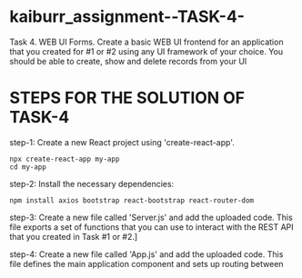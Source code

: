 # kaiburr_assignment--TASK-4-
Task 4. WEB UI Forms.
Create a basic WEB UI frontend for an application that you created for #1 or #2 using any UI
framework of your choice. You should be able to create, show and delete records from your UI

# STEPS FOR THE SOLUTION OF TASK-4

step-1: Create a new React project using 'create-react-app'.

    npx create-react-app my-app
    cd my-app
 
step-2: Install the necessary dependencies:

    npm install axios bootstrap react-bootstrap react-router-dom
step-3: Create a new file called 'Server.js' and add the uploaded code.
This file exports a set of functions that you can use to interact with the REST API that you created in Task #1 or #2.]

step-4: Create a new file called 'App.js' and add the uploaded code.
This file defines the main application component and sets up routing between 
